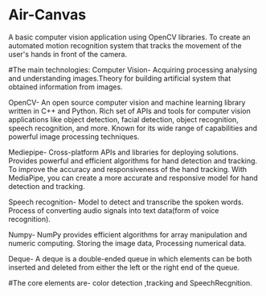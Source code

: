 # Air-Canvas
A basic computer vision application using OpenCV libraries. To create an automated motion recognition system that tracks the movement of the user's hands in front of the camera.

#The main technologies:
Computer Vision- Acquiring processing analysing and understanding images.Theory for building artificial system that obtained information from images.

OpenCV- An open source computer vision and machine learning library written in C++ and Python. Rich set of APIs and tools for computer vision applications like object detection, facial detection, object recognition, speech recognition, and more. Known for its wide range of capabilities and powerful image processing techniques.

Mediepipe- Cross-platform APIs and libraries for deploying solutions. Provides powerful and efficient algorithms for hand detection and tracking. To improve the accuracy and responsiveness of the hand tracking. With MediaPipe, you can create a more accurate and responsive model for hand detection and tracking.

Speech recognition- Model to detect and transcribe the spoken words. Process of converting audio signals into text data(form of voice recognition).

Numpy- NumPy provides efficient algorithms for array manipulation and numeric computing. Storing the image data, Processing numerical data.

Deque- A deque is a double-ended queue in which elements can be both inserted and deleted from either the left or the right end of the queue.

#The core elements are- color detection ,tracking and SpeechRecgnition.
